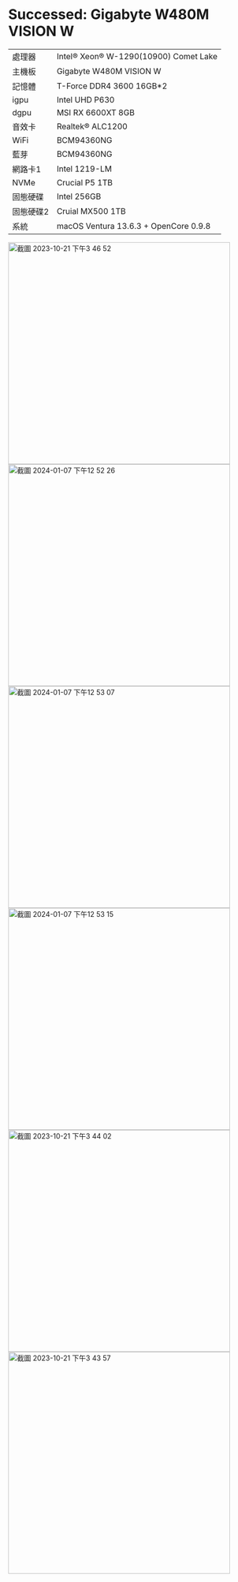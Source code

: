 # Successed: Gigabyte W480M VISION W

<table>
  <tr>
    <td>處理器</td><td>Intel® Xeon® W-1290(10900) Comet Lake</td>
  </tr>
  <tr>
    <td>主機板</td><td>Gigabyte W480M VISION W</td>
  </tr>
  <tr>  
    <td>記憶體</td><td>T-Force DDR4 3600 16GB*2</td>
  </tr>
  <tr>
    <td>igpu</td><td>Intel UHD P630</td>
  </tr>
  <tr>
    <td>dgpu</td><td>MSI RX 6600XT 8GB</td>
  </tr>
  <tr>
    <td>音效卡</td><td>Realtek® ALC1200</td>
  </tr>
  <tr>
    <td>WiFi</td><td>BCM94360NG</td>
  </tr>
  <tr>
    <td>藍芽</td><td>BCM94360NG</td>
  </tr>
  <tr>
    <td>網路卡1</td><td>Intel 1219-LM</td>
  </tr>
  <tr>  
    <td>NVMe</td><td>Crucial P5 1TB</td>
  </tr>
  <tr>  
    <td>固態硬碟</td><td>Intel 256GB</td>
  </tr>
  <tr>  
    <td>固態硬碟2</td><td>Cruial MX500 1TB</td>
  </tr>
  <tr>
    <td>系統</td><td>macOS Ventura 13.6.3 + OpenCore 0.9.8</td>
  </tr>  
</table>


<img width="450" alt="截圖 2023-10-21 下午3 46 52" src="https://github.com/michelle0812/Gigabyte-W480M-Vision-W-Xeon-W1290-10900/assets/79300809/0080e0e1-d178-4cff-8f4f-a6168204132b">
<br>
<img width="450" alt="截圖 2024-01-07 下午12 52 26" src="https://github.com/michelle0812/Gigabyte-W480M-Vision-W-Xeon-W1290-10900/assets/79300809/bcdc8749-1c5f-4ece-bf16-7eb365c7827d">
<br>
<img width="450" alt="截圖 2024-01-07 下午12 53 07" src="https://github.com/michelle0812/Gigabyte-W480M-Vision-W-Xeon-W1290-10900/assets/79300809/e10ee6c5-0f3e-4d28-b40c-c9862d481b43">
<br>
<img width="450" alt="截圖 2024-01-07 下午12 53 15" src="https://github.com/michelle0812/Gigabyte-W480M-Vision-W-Xeon-W1290-10900/assets/79300809/e7d9f10b-0a8f-433e-ad5f-ddfa910c20f0">
<br>
<img width="450" alt="截圖 2023-10-21 下午3 44 02" src="https://github.com/michelle0812/Gigabyte-W480M-Vision-W-Xeon-W1290-10900/assets/79300809/bf847c65-0dfc-46f5-9a0a-bdd6d2c5f595"><br>
<img width="450" alt="截圖 2023-10-21 下午3 43 57" src="https://github.com/michelle0812/Gigabyte-W480M-Vision-W-Xeon-W1290-10900/assets/79300809/5a939866-f37a-41d9-8c93-8378cd1f74a4"><br>
